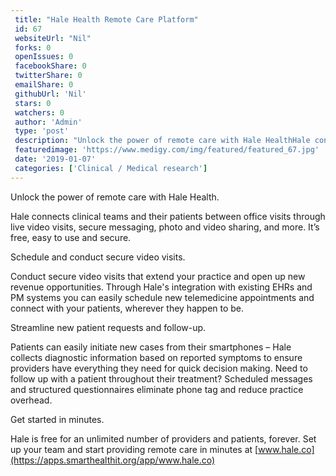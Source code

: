 ```yaml
--- 
 title: "Hale Health Remote Care Platform" 
 id: 67  
 websiteUrl: "Nil" 
 forks: 0 
 openIssues: 0  
 facebookShare: 0  
 twitterShare: 0  
 emailShare: 0  
 githubUrl: 'Nil'
 stars: 0 
 watchers: 0 
 author: 'Admin' 
 type: 'post' 
 description: "Unlock the power of remote care with Hale HealthHale connects clinical teams and their patients between office visits through live video visits secure"
 featuredimage: 'https://www.medigy.com/img/featured/featured_67.jpg' 
 date: '2019-01-07'
 categories: ['Clinical / Medical research']
---
```

<div data-reactid="39"><div data-reactid="40">Unlock the power of remote care with Hale Health.

Hale connects clinical teams and their patients between office visits through live video visits, secure messaging, photo and video sharing, and more. It’s free, easy to use and secure.

Schedule and conduct secure video visits.

Conduct secure video visits that extend your practice and open up new revenue opportunities. Through Hale's integration with existing EHRs and PM systems you can easily schedule new telemedicine appointments and connect with your patients, wherever they happen to be.

Streamline new patient requests and follow-up.

Patients can easily initiate new cases from their smartphones – Hale collects diagnostic information based on reported symptoms to ensure providers have everything they need for quick decision making. Need to follow up with a patient throughout their treatment? Scheduled messages and structured questionnaires eliminate phone tag and reduce practice overhead.

Get started in minutes.

Hale is free for an unlimited number of providers and patients, forever. Set up your team and start providing remote care in minutes at [www.hale.co](https://apps.smarthealthit.org/app/www.hale.co)

</div></div><div data-reactid="41"></div>